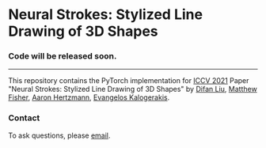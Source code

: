 # Neural Strokes: Stylized Line Drawing of 3D Shapes

### Code will be released soon.
---

This repository contains the PyTorch implementation for [ICCV 2021](http://iccv2021.thecvf.com/) Paper "Neural Strokes: Stylized Line Drawing of 3D Shapes" by [Difan Liu](https://people.cs.umass.edu/~dliu/), [Matthew Fisher](https://techmatt.github.io/), [Aaron Hertzmann](https://www.dgp.toronto.edu/~hertzman/), [Evangelos Kalogerakis](https://people.cs.umass.edu/~kalo/).

### Contact
To ask questions, please [email](mailto:dliu@cs.umass.edu).
